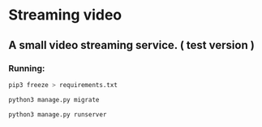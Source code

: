 # Streaming video

## A small video streaming service. ( test version )


### Running:

```sh
pip3 freeze > requirements.txt
```

```sh
python3 manage.py migrate
```


```sh
python3 manage.py runserver
```
